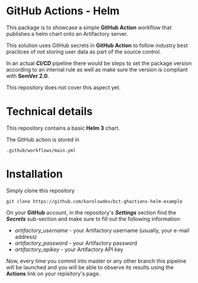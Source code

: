 # GitHub Actions - Helm

This package is to showcase a simple **GitHub Action** workflow that publishes a helm chart onto an Artifactory server.

This solution uses GitHub secrets in **GitHub Action** to follow industry best practices of not storing user data as part of the source control.

In an actual ***CI/CD*** pipeline there would be steps to set the package version according to an internal rule as well as make sure the version is compliant with **SemVer 2.0**. 

This repository does not cover this aspect yet.

# Technical details

This repository contains a basic **Helm 3** chart.

The GitHub action is stored in

    .github/workflows/main.yml

# Installation

Simply clone this repository

    git clone https://github.com/karolswdev/bct-ghactions-helm-example

On your **GitHub** account, in the repository's ***Settings*** section find the ***Secrets*** sub-section and make sure to fill out the following information:

 - *artifactory_username* - your Artifactory username (usually, your e-mail address)
 - *artifactory_password* - your Artifactory password
 - *artifactory_apikey* - your Artifactory API key

Now, every time you commit into master or any other branch this pipeline will be launched and you will be able to observe its results using the **Actions** link on your repisitory's page.

